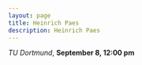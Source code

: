 ```yaml
---
layout: page
title: Heinrich Paes
description: Heinrich Paes
---
```


*TU Dortmund*, **September 8, 12:00 pm**
